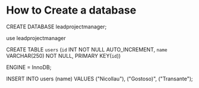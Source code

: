 # How to Create a database

CREATE DATABASE leadprojectmanager;

use leadprojectmanager

CREATE TABLE `users` (`id` INT NOT NULL AUTO_INCREMENT, `name` VARCHAR(250) NOT NULL, PRIMARY KEY(`id`)) 

ENGINE = InnoDB;

INSERT INTO users (name) VALUES ("Nicollau"), ("Gostoso)", ("Transante");